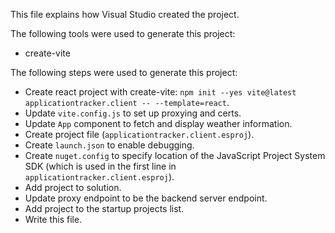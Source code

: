 This file explains how Visual Studio created the project.

The following tools were used to generate this project:
- create-vite

The following steps were used to generate this project:
- Create react project with create-vite: `npm init --yes vite@latest applicationtracker.client -- --template=react`.
- Update `vite.config.js` to set up proxying and certs.
- Update `App` component to fetch and display weather information.
- Create project file (`applicationtracker.client.esproj`).
- Create `launch.json` to enable debugging.
- Create `nuget.config` to specify location of the JavaScript Project System SDK (which is used in the first line in `applicationtracker.client.esproj`).
- Add project to solution.
- Update proxy endpoint to be the backend server endpoint.
- Add project to the startup projects list.
- Write this file.
